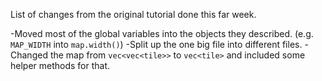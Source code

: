 
List of changes from the original tutorial done this far week.

-Moved most of the global variables into the objects they described. (e.g. `MAP_WIDTH` into `map.width()`)
-Split up the one big file into different files.
-Changed the map from `vec<vec<tile>>` to `vec<tile>` and included some helper methods for that.

